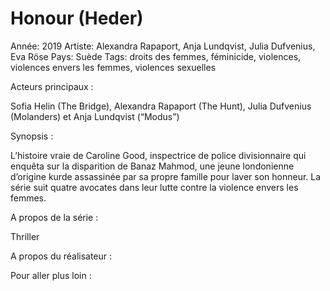 # Honour (Heder)

Année: 2019
Artiste: Alexandra Rapaport, Anja Lundqvist, Julia Dufvenius, Eva Röse
Pays: Suède
Tags: droits des femmes, féminicide, violences, violences envers les femmes, violences sexuelles

Acteurs principaux : 

Sofia Helin (The Bridge), Alexandra Rapaport (The Hunt), Julia Dufvenius (Molanders) et Anja Lundqvist (“Modus”) 

Synopsis :

L’histoire vraie de Caroline Good, inspectrice de police divisionnaire qui enquêta sur la disparition de Banaz Mahmod, une jeune londonienne d’origine kurde assassinée par sa propre famille pour laver son honneur. La série suit quatre avocates dans leur lutte contre la violence envers les femmes.

A propos de la série :

Thriller

A propos du réalisateur :

Pour aller plus loin :